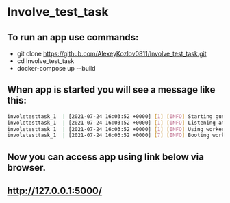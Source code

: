 # Involve_test_task
## To run an app use commands:

- git clone https://github.com/AlexeyKozlov0811/Involve_test_task.git
- cd Involve_test_task
- docker-compose up --build

## When app is started you will see a message like this:

```sh
involetesttask_1  | [2021-07-24 16:03:52 +0000] [1] [INFO] Starting gunicorn 20.0.4
involetesttask_1  | [2021-07-24 16:03:52 +0000] [1] [INFO] Listening at: http://0.0.0.0:5000 (1)
involetesttask_1  | [2021-07-24 16:03:52 +0000] [1] [INFO] Using worker: sync
involetesttask_1  | [2021-07-24 16:03:52 +0000] [7] [INFO] Booting worker with pid: 7
```

## Now you can access app using link below via browser.
## http://127.0.0.1:5000/
